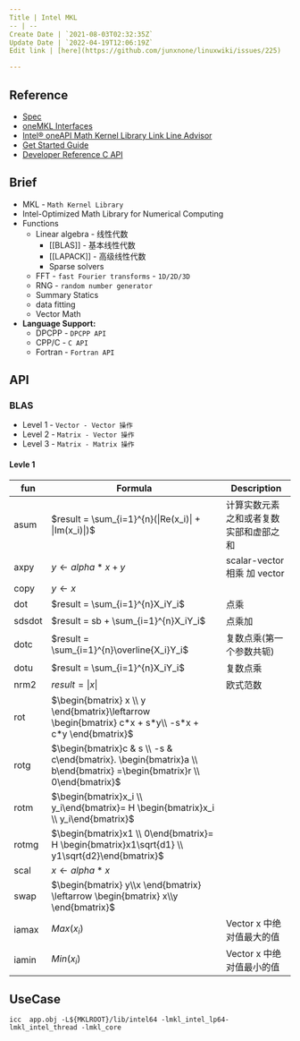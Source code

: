 ```yaml
---
Title | Intel MKL
-- | --
Create Date | `2021-08-03T02:32:35Z`
Update Date | `2022-04-19T12:06:19Z`
Edit link | [here](https://github.com/junxnone/linuxwiki/issues/225)

---
```

## Reference
- [Spec](https://spec.oneapi.io/versions/latest/index.html)
- [oneMKL Interfaces](https://oneapi-src.github.io/oneMKL/index.html)
- [Intel® oneAPI Math Kernel Library Link Line Advisor](https://www.intel.com/content/www/us/en/developer/tools/oneapi/onemkl-link-line-advisor.html)
- [Get Started Guide](https://www.intel.com/content/www/us/en/develop/documentation/get-started-with-mkl-for-dpcpp/top.html)
- [Developer Reference C API](https://www.intel.com/content/www/us/en/develop/documentation/onemkl-developer-reference-c/top.html)

## Brief
- MKL - `Math Kernel Library`
- Intel-Optimized Math Library for Numerical Computing
- Functions
  - Linear algebra - 线性代数
    - [[BLAS]] - 基本线性代数
    - [[LAPACK]] - 高级线性代数
    - Sparse solvers
  - FFT - `fast Fourier transforms` - `1D/2D/3D`
  - RNG - `random number generator`
  - Summary Statics
  - data fitting
  - Vector Math
- **Language Support:** 
  - DPCPP - `DPCPP API`
  - CPP/C - `C API`
  - Fortran - `Fortran API`

## API
### BLAS
- Level 1 - `Vector - Vector 操作`
- Level 2 - `Matrix - Vector 操作`
- Level 3 - `Matrix - Matrix 操作`

#### Levle 1

fun | Formula | Description
-- | -- | --
asum | $result = \sum_{i=1}^{n}(\|Re(x_i)\| + \|Im(x_i)\|)$ | 计算实数元素之和或者复数实部和虚部之和
axpy | $y \leftarrow alpha * x + y$ | scalar-vector 相乘 加 vector
copy | $y \leftarrow  x$ |
dot | $result = \sum_{i=1}^{n}X_iY_i$ | 点乘
sdsdot | $result = sb + \sum_{i=1}^{n}X_iY_i$ | 点乘加
dotc | $result = \sum_{i=1}^{n}\overline{X_i}Y_i$ | 复数点乘(第一个参数共轭)
dotu | $result = \sum_{i=1}^{n}X_iY_i$ | 复数点乘
nrm2 | $result = \| x\|$ | 欧式范数
rot | $\begin{bmatrix} x \\ y \end{bmatrix}\leftarrow \begin{bmatrix} c*x + s*y\\ -s*x + c*y \end{bmatrix}$ | 
rotg | $\begin{bmatrix}c & s \\ -s & c\end{bmatrix}. \begin{bmatrix}a \\ b\end{bmatrix} =\begin{bmatrix}r \\ 0\end{bmatrix}$ |
rotm | $\begin{bmatrix}x_i \\ y_i\end{bmatrix}= H \begin{bmatrix}x_i \\ y_i\end{bmatrix}$ |
rotmg | $\begin{bmatrix}x1 \\ 0\end{bmatrix}= H \begin{bmatrix}x1\sqrt{d1} \\ y1\sqrt{d2}\end{bmatrix}$ | 
scal | $x \leftarrow alpha*x$ |
swap | $\begin{bmatrix}    y\\x \end{bmatrix} \leftarrow \begin{bmatrix}  x\\y \end{bmatrix}$ | 
iamax | $Max(x_i)$ | Vector x 中绝对值最大的值
iamin | $Min(x_i)$ | Vector x 中绝对值最小的值

## UseCase
```
icc  app.obj -L${MKLROOT}/lib/intel64 -lmkl_intel_lp64-lmkl_intel_thread -lmkl_core
```
